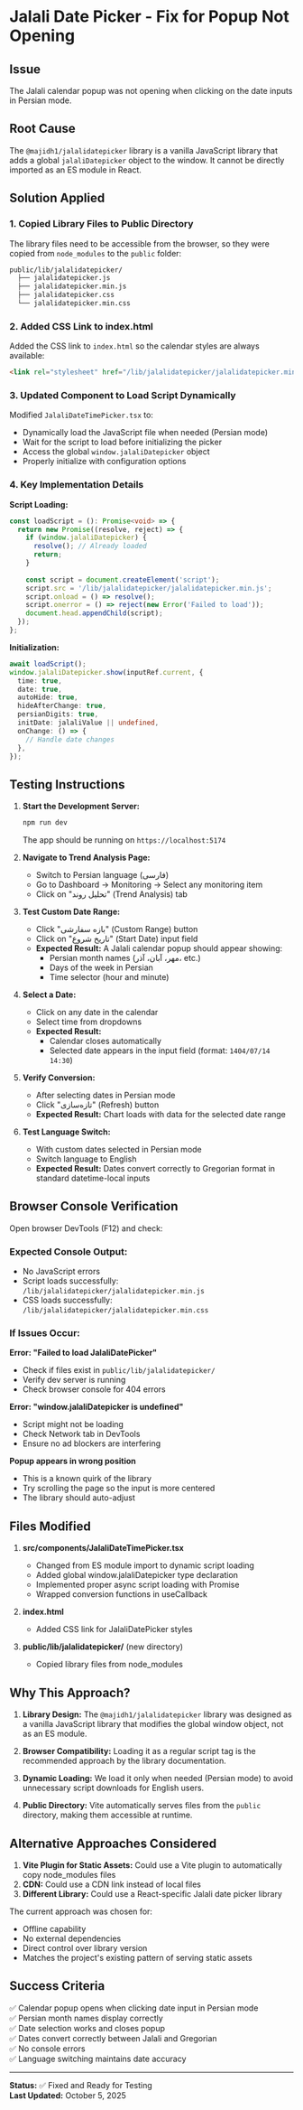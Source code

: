 # Jalali Date Picker - Fix for Popup Not Opening

## Issue
The Jalali calendar popup was not opening when clicking on the date inputs in Persian mode.

## Root Cause
The `@majidh1/jalalidatepicker` library is a vanilla JavaScript library that adds a global `jalaliDatepicker` object to the window. It cannot be directly imported as an ES module in React.

## Solution Applied

### 1. Copied Library Files to Public Directory
The library files need to be accessible from the browser, so they were copied from `node_modules` to the `public` folder:

```bash
public/lib/jalalidatepicker/
  ├── jalalidatepicker.js
  ├── jalalidatepicker.min.js
  ├── jalalidatepicker.css
  └── jalalidatepicker.min.css
```

### 2. Added CSS Link to index.html
Added the CSS link to `index.html` so the calendar styles are always available:

```html
<link rel="stylesheet" href="/lib/jalalidatepicker/jalalidatepicker.min.css">
```

### 3. Updated Component to Load Script Dynamically
Modified `JalaliDateTimePicker.tsx` to:
- Dynamically load the JavaScript file when needed (Persian mode)
- Wait for the script to load before initializing the picker
- Access the global `window.jalaliDatepicker` object
- Properly initialize with configuration options

### 4. Key Implementation Details

**Script Loading:**
```typescript
const loadScript = (): Promise<void> => {
  return new Promise((resolve, reject) => {
    if (window.jalaliDatepicker) {
      resolve(); // Already loaded
      return;
    }
    
    const script = document.createElement('script');
    script.src = '/lib/jalalidatepicker/jalalidatepicker.min.js';
    script.onload = () => resolve();
    script.onerror = () => reject(new Error('Failed to load'));
    document.head.appendChild(script);
  });
};
```

**Initialization:**
```typescript
await loadScript();
window.jalaliDatepicker.show(inputRef.current, {
  time: true,
  date: true,
  autoHide: true,
  hideAfterChange: true,
  persianDigits: true,
  initDate: jalaliValue || undefined,
  onChange: () => {
    // Handle date changes
  },
});
```

## Testing Instructions

1. **Start the Development Server:**
   ```bash
   npm run dev
   ```
   The app should be running on `https://localhost:5174`

2. **Navigate to Trend Analysis Page:**
   - Switch to Persian language (فارسی)
   - Go to Dashboard → Monitoring → Select any monitoring item
   - Click on "تحلیل روند" (Trend Analysis) tab

3. **Test Custom Date Range:**
   - Click "بازه سفارشی" (Custom Range) button
   - Click on "تاریخ شروع" (Start Date) input field
   - **Expected Result:** A Jalali calendar popup should appear showing:
     - Persian month names (مهر، آبان، آذر، etc.)
     - Days of the week in Persian
     - Time selector (hour and minute)
   
4. **Select a Date:**
   - Click on any date in the calendar
   - Select time from dropdowns
   - **Expected Result:** 
     - Calendar closes automatically
     - Selected date appears in the input field (format: `1404/07/14 14:30`)

5. **Verify Conversion:**
   - After selecting dates in Persian mode
   - Click "تازه‌سازی" (Refresh) button
   - **Expected Result:** Chart loads with data for the selected date range

6. **Test Language Switch:**
   - With custom dates selected in Persian mode
   - Switch language to English
   - **Expected Result:** Dates convert correctly to Gregorian format in standard datetime-local inputs

## Browser Console Verification

Open browser DevTools (F12) and check:

### Expected Console Output:
- No JavaScript errors
- Script loads successfully: `/lib/jalalidatepicker/jalalidatepicker.min.js`
- CSS loads successfully: `/lib/jalalidatepicker/jalalidatepicker.min.css`

### If Issues Occur:

**Error: "Failed to load JalaliDatePicker"**
- Check if files exist in `public/lib/jalalidatepicker/`
- Verify dev server is running
- Check browser console for 404 errors

**Error: "window.jalaliDatepicker is undefined"**
- Script might not be loading
- Check Network tab in DevTools
- Ensure no ad blockers are interfering

**Popup appears in wrong position**
- This is a known quirk of the library
- Try scrolling the page so the input is more centered
- The library should auto-adjust

## Files Modified

1. **src/components/JalaliDateTimePicker.tsx**
   - Changed from ES module import to dynamic script loading
   - Added global window.jalaliDatepicker type declaration
   - Implemented proper async script loading with Promise
   - Wrapped conversion functions in useCallback

2. **index.html**
   - Added CSS link for JalaliDatePicker styles

3. **public/lib/jalalidatepicker/** (new directory)
   - Copied library files from node_modules

## Why This Approach?

1. **Library Design:** The `@majidh1/jalalidatepicker` library was designed as a vanilla JavaScript library that modifies the global window object, not as an ES module.

2. **Browser Compatibility:** Loading it as a regular script tag is the recommended approach by the library documentation.

3. **Dynamic Loading:** We load it only when needed (Persian mode) to avoid unnecessary script downloads for English users.

4. **Public Directory:** Vite automatically serves files from the `public` directory, making them accessible at runtime.

## Alternative Approaches Considered

1. **Vite Plugin for Static Assets:** Could use a Vite plugin to automatically copy node_modules files
2. **CDN:** Could use a CDN link instead of local files
3. **Different Library:** Could use a React-specific Jalali date picker library

The current approach was chosen for:
- Offline capability
- No external dependencies
- Direct control over library version
- Matches the project's existing pattern of serving static assets

## Success Criteria

✅ Calendar popup opens when clicking date input in Persian mode  
✅ Persian month names display correctly  
✅ Date selection works and closes popup  
✅ Dates convert correctly between Jalali and Gregorian  
✅ No console errors  
✅ Language switching maintains date accuracy  

---

**Status:** ✅ Fixed and Ready for Testing  
**Last Updated:** October 5, 2025
